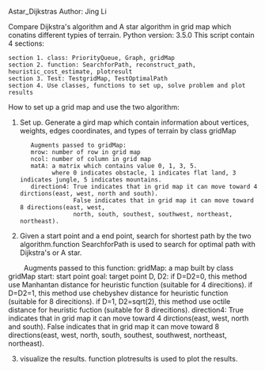 Astar_Dijkstras
Author: Jing Li

Compare Dijkstra's algorithm and A star algorithm in grid map which conatins different typies of terrain.
Python version: 3.5.0
This script contain 4 sections:
   
    section 1. class: PriorityQueue, Graph, gridMap
    section 2. function: SearchforPath, reconstruct_path, heuristic_cost_estimate, plotresult
    section 3. Test: TestgridMap, TestOptimalPath
    section 4. Use classes, functions to set up, solve problem and plot results
   
How to set up a grid map and use the two algorithm:
    
1. Set up.
    Generate a gird map which contain information about vertices, weights, edges
    coordinates, and types of terrain by class gridMap
         
          Augments passed to gridMap:
          mrow: number of row in grid map
          ncol: number of column in grid map
          matA: a matrix which contains value 0, 1, 3, 5. 
                where 0 indicates obstacle, 1 indicates flat land, 3 indicates jungle, 5 indicates mountains.
          direction4: True indicates that in grid map it can move toward 4 dirctions(east, west, north and south).
                      False indicates that in grid map it can move toward 8 directions(east, west, 
                      north, south, southest, southwest, northeast, northeast).
                      
  
      
2. Given a start point and a end point, search for shortest path by the two algorithm.function SearchforPath is 
     used to search for optimal path with Dijkstra's or A star.
         
         
           Augments passed to this function:
           gridMap: a map built by class gridMap
           start: start point
           goal: target point
           D, D2: if D=D2=0, this method use Manhantan distance for heuristic function (suitable for 4 direcitions).
                  if D=D2=1, this method use chebyshev distance for heuristic function (suitable for 8 direcitions).
                  if D=1, D2=sqrt(2), this method use octile distance for heuristic fuction (suitable for 8 direcitions).
           direction4: True indicates that in grid map it can move toward 4 dirctions(east, west, north and south).
                       False indicates that in grid map it can move toward 8 directions(east, west, 
                      north, south, southest, southwest, northeast, northeast).
                      
                      
3. visualize the results. function plotresults is used to plot the results.
